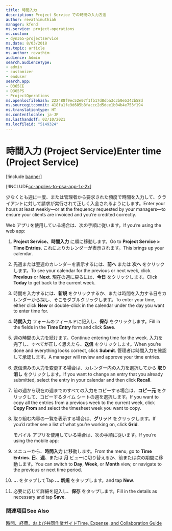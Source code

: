 ```yaml
---
title: 時間入力
description: Project Service での時間の入力方法
author: revathimuthiah
manager: kfend
ms.service: project-operations
ms.custom:
- dyn365-projectservice
ms.date: 8/03/2018
ms.topic: article
ms.author: revathim
audience: Admin
search.audienceType:
- admin
- customizer
- enduser
search.app:
- D365CE
- D365PS
- ProjectOperations
ms.openlocfilehash: 222488f9ec52e07f1fb17d8dba3c3b0e5342b58d
ms.sourcegitcommit: 418fa1fe9d605b8faccc2d5dee1b04b4e753f194
ms.translationtype: HT
ms.contentlocale: ja-JP
ms.lasthandoff: 02/10/2021
ms.locfileid: "5149324"
---
```

# <a name="enter-time-project-service"></a><span data-ttu-id="6a0e2-103">時間入力 (Project Service)</span><span class="sxs-lookup"><span data-stu-id="6a0e2-103">Enter time (Project Service)</span></span>

[!include [banner](../includes/psa-now-project-operations.md)]

[!INCLUDE[cc-applies-to-psa-app-1x-2x](../includes/cc-applies-to-psa-app-1x-2x.md)]

<span data-ttu-id="6a0e2-104">少なくとも週に一度、または管理者から要求された頻度で時間を入力して、クライアントに対して請求が実行されて正しく入金されるようにします。</span><span class="sxs-lookup"><span data-stu-id="6a0e2-104">Enter your hours at least weekly—or at the frequency requested by your managers—to ensure your clients are invoiced and you’re credited correctly.</span></span>  
  
 <span data-ttu-id="6a0e2-105">Web アプリを使用している場合は、次の手順に従います。</span><span class="sxs-lookup"><span data-stu-id="6a0e2-105">If you’re using the web app:</span></span>  
  
1. <span data-ttu-id="6a0e2-106">**Project Service、時間入力** に順に移動します。</span><span class="sxs-lookup"><span data-stu-id="6a0e2-106">Go to **Project Service > Time Entries**.</span></span> <span data-ttu-id="6a0e2-107">これによりカレンダーが表示されます。</span><span class="sxs-lookup"><span data-stu-id="6a0e2-107">This brings up your calendar.</span></span>  
  
2. <span data-ttu-id="6a0e2-108">先週または翌週のカレンダーを表示するには、**前へ** または **次へ** をクリックします。</span><span class="sxs-lookup"><span data-stu-id="6a0e2-108">To see your calendar for the previous or next week, click **Previous** or **Next**.</span></span> <span data-ttu-id="6a0e2-109">現在の週に戻るには、**今日** をクリックします。</span><span class="sxs-lookup"><span data-stu-id="6a0e2-109">Click **Today** to get back to the current week.</span></span>  
  
3. <span data-ttu-id="6a0e2-110">時間を入力するには、**新規** をクリックするか、または時間を入力する日をカレンダーから探し、そこをダブルクリックします。</span><span class="sxs-lookup"><span data-stu-id="6a0e2-110">To enter your time, either click **New** or double-click in the calendar under the day you want to enter time for.</span></span>  
  
4. <span data-ttu-id="6a0e2-111">**時間入力** フォームのフィールドに記入し、**保存** をクリックします。</span><span class="sxs-lookup"><span data-stu-id="6a0e2-111">Fill in the fields in the **Time Entry** form and click **Save**.</span></span>  
  
5. <span data-ttu-id="6a0e2-112">週の時間の入力を続けます。</span><span class="sxs-lookup"><span data-stu-id="6a0e2-112">Continue entering time for the week.</span></span> <span data-ttu-id="6a0e2-113">入力を完了し、すべてが正しく思えたら、**送信** をクリックします。</span><span class="sxs-lookup"><span data-stu-id="6a0e2-113">When you’re done and everything looks correct, click **Submit**.</span></span> <span data-ttu-id="6a0e2-114">管理者は時間入力を確認して承認します。</span><span class="sxs-lookup"><span data-stu-id="6a0e2-114">A manager will review and approve your time entries.</span></span>  
  
6. <span data-ttu-id="6a0e2-115">送信済みの入力を変更する場合は、カレンダー内の入力を選択してから **取り消し** をクリックします。</span><span class="sxs-lookup"><span data-stu-id="6a0e2-115">If you want to change an entry that you already submitted, select the entry in your calendar and then click **Recall**.</span></span>  
  
7. <span data-ttu-id="6a0e2-116">前の週から現在の週までのすべての入力をコピーする場合は、**コピー元** をクリックして、コピーするタイム シートの週を選択します。</span><span class="sxs-lookup"><span data-stu-id="6a0e2-116">If you want to copy all the entries from a previous week to the current week, click **Copy From** and select the timesheet week you want to copy.</span></span>  
  
8. <span data-ttu-id="6a0e2-117">取り組む内容の一覧を表示する場合は、**グリッド** をクリックします。</span><span class="sxs-lookup"><span data-stu-id="6a0e2-117">If you’d rather see a list of what you’re working on, click **Grid**.</span></span>  
  
   <span data-ttu-id="6a0e2-118">モバイル アプリを使用している場合は、次の手順に従います。</span><span class="sxs-lookup"><span data-stu-id="6a0e2-118">If you’re using the mobile app:</span></span>  
  
9. <span data-ttu-id="6a0e2-119">メニューから、**時間入力** に移動します。</span><span class="sxs-lookup"><span data-stu-id="6a0e2-119">From the menu, go to **Time Entries**.</span></span>     <span data-ttu-id="6a0e2-120">**日**、**週**、または **月** ビューに切り替えるか、前または次の期間に移動します。</span><span class="sxs-lookup"><span data-stu-id="6a0e2-120">You can switch to **Day**, **Week**, or **Month** view, or navigate to the previous or next time period.</span></span>  
  
10. <span data-ttu-id="6a0e2-121">**…** をタップして</span><span class="sxs-lookup"><span data-stu-id="6a0e2-121">Tap **…**</span></span> <span data-ttu-id="6a0e2-122">**新規** をタップします。</span><span class="sxs-lookup"><span data-stu-id="6a0e2-122">and tap **New**.</span></span>  
  
11. <span data-ttu-id="6a0e2-123">必要に応じて詳細を記入し、**保存** をタップします。</span><span class="sxs-lookup"><span data-stu-id="6a0e2-123">Fill in the details as necessary and tap **Save**.</span></span>  
  
### <a name="see-also"></a><span data-ttu-id="6a0e2-124">関連項目</span><span class="sxs-lookup"><span data-stu-id="6a0e2-124">See Also</span></span>  
 [<span data-ttu-id="6a0e2-125">時間、経費、および共同作業ガイド</span><span class="sxs-lookup"><span data-stu-id="6a0e2-125">Time, Expense, and Collaboration Guide</span></span>](../psa/time-expense-collaboration-guide.md)
